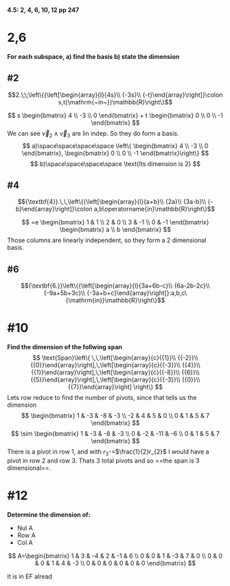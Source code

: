 **4.5: 2, 4, 6, 10, 12 pp 247**

# 2,6
**For each subspace, 
	a) find the basis
	b) state the dimension**
## #2
$$2.\;\;\left\{{\left[\begin{array}{l}{4s}\\ {-3s}\\ {-t}\end{array}\right]}\colon s,t{\mathrm{~in~}}\mathbb{R}\right\}$$

$$
s
\begin{bmatrix}
4 \\
-3 \\
0
\end{bmatrix} + t \begin{bmatrix}
0 \\
0 \\
-1
\end{bmatrix}
$$
We can see $\vec{v}_{2} \land \vec{v}_{3}$ are lin indep. So they do form a basis.
$$
a)\space\space\space\space \left\{ \begin{bmatrix}
4 \\
-3 \\
0
\end{bmatrix}, \begin{bmatrix}
0 \\
0 \\
-1
\end{bmatrix}\right\} 
$$
$$
b)\space\space\space\space \text{Its dimension is 2}
$$


## #4
$${\textbf{4}}.\,\,\left\{{\left[\begin{array}{l}{a+b}\\ {2a}\\ {3a-b}\\ {-b}\end{array}\right]}\colon a,b\operatorname{in}\mathbb{R}\right\}$$

$$
=e
\begin{bmatrix}
1 & 1 \\
2 & 0 \\
3 & -1 \\
0 & -1
\end{bmatrix}
\begin{bmatrix}
a \\
b
\end{bmatrix}
$$
Those columns are linearly independent, so they form a 2 dimensional basis.

## #6
$${\textbf{6.}}\left\{{\left[\begin{array}{l}{3a+6b-c}\\ {6a-2b-2c}\\ {-9a+5b+3c}\\ {-3a+b+c}\end{array}\right]}:a,b,c\ {\mathrm{in}}\mathbb{R}\right\}$$


# #10
**Find the dimension of the follwing span**
$$
\text{Span}\left\{
\,\,\left[\begin{array}{c}{{1}}\\ {{-2}}\\ {{0}}\end{array}\right],\,\left[\begin{array}{c}{{-3}}\\ {{4}}\\ {{1}}\end{array}\right],\,\left[\begin{array}{c}{{-8}}\\ {{6}}\\ {{5}}\end{array}\right],\,\left[\begin{array}{c}{{-3}}\\ {{0}}\\ {{7}}\end{array}\right]
\right\}
$$
Lets row reduce to find the number of pivots, since that tells us the dimension
$$
\begin{bmatrix}
1 & -3 & -8 & -3 \\
-2 & 4 & 5 & 0 \\
0 & 1 & 5 & 7
\end{bmatrix}
$$
$$
\sim \begin{bmatrix}
1 & -3 & -8 & -3 \\
0 & -2 & -11 & -6 \\
0 & 1 & 5 & 7
\end{bmatrix}
$$ 
There is a pivot in row 1, and with $r_{3}$-=$\frac{1}{2}r_{2}$ I would have a pivot in row 2 and row 3.  Thats 3 total pivots and so ==the span is 3 dimensional==.

# #12
**Determine the dimension of:**
- $\text{Nul A}$
- $\text{Row A}$
- $\text{Col A}$

$$
A=\begin{bmatrix}
1 & 3 & -4 & 2 & -1 & 6 \\
0 & 0 & 1 & -3 & 7 & 0  \\
0 & 0 & 0 & 1 & 4 & -3 \\
0 & 0 & 0 & 0 & 0 & 0
\end{bmatrix}
$$

It is in EF alread
